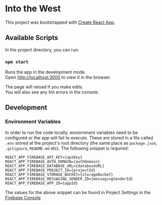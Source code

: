 # Into the West

This project was bootstrapped with [Create React App](https://github.com/facebook/create-react-app).

## Available Scripts

In the project directory, you can run:

### `npm start`

Runs the app in the development mode.\
Open [http://localhost:3000](http://localhost:3000) to view it in the browser.

The page will reload if you make edits.\
You will also see any lint errors in the console.

## Development

### Environment Variables

In order to run the code locally, enviornment variables need to be configured or the app will fail to execute. These are stored in a file called `.env` stored at the project's root directory (the same place as `package.json`, `.gitignore`, `README.md` etc). The following snippet is required:

```
REACT_APP_FIREBASE_API_KEY={apiKey}
REACT_APP_FIREBASE_AUTH_DOMAIN={authDomain}
REACT_APP_FIREBASE_DATABASE_URL={databaseURL}
REACT_APP_FIREBASE_PROJECT_ID={projectId}
REACT_APP_FIREBASE_STORAGE_BUCKET={storageBucket}
REACT_APP_FIREBASE_MESSAGING_SENDER_ID={messagingSenderId}
REACT_APP_FIREBASE_APP_ID={appId}
```

The values for the above snippet can be found in Project Settings in the [Firebase Console](https://console.firebase.google.com/)
